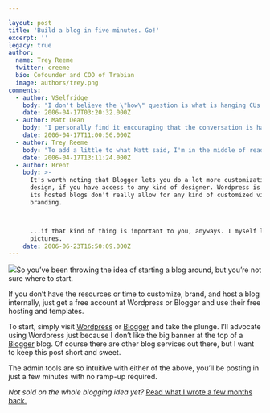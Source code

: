 ```yaml
---

layout: post
title: 'Build a blog in five minutes. Go!'
excerpt: ''
legacy: true
author:
  name: Trey Reeme
  twitter: creeme
  bio: Cofounder and COO of Trabian
  image: authors/trey.png
comments:
  - author: VSelfridge
    body: "I don't believe the \"how\" question is what is hanging CUs up.. (At least in our organization!)\r\n\r\nThe discussions around blogging in our CU center around: \"Are we ready - culturally - to be open about all operations within our organization.\" - are we really ready to walk the walk.  The great thing about blogging is the ability to have an open and honest conversation with the consumer in a public & semi-permanent forum.  We believe that at least some groups of consumers would welcome the opportunity to get up-close and personal - but are we organizationally ready to be that open, even when our consumers identify a flaw or fault?  "
    date: 2006-04-17T03:20:32.000Z
  - author: Matt Dean
    body: "I personally find it encouraging that the conversation is happening in your CU.  It is certainly important for a CU to discuss the impact of blogging before \"walking the walk.\"  \n\nThere has been some discussion in the CU Times lately about the need to emphasize the member ownership aspect of credit unions, and I personally believe that a blog is a terrific way to promote that message.  Banks can never be completely open with their customers because, at the very root, their concern is the wealth of their shareholders.  Credit unions exist for the sole purpose of serving their members and increasing member wealth.  My question is, how many of your members know how you're different from a bank?\n\nIf you do decide to blog within your credit union, don't be discouraged if you don't get many comments right away or if many of your members aren't reading the blog.  The thing you'll find is that those few members who are reading it will often serve as your \"member evangelists,\" taking your message and spreading it through one-on-one communication with their friends, coworkers, etc.  They'll also be the source of ideas and will warn you of things that they have problems with before the rest of your members reach the same conclusion."
    date: 2006-04-17T11:00:56.000Z
  - author: Trey Reeme
    body: "To add a little to what Matt said, I'm in the middle of reading the blogging book \"Naked Conversations\":http://www.amazon.com/gp/product/047174719X/sr=8-1/qid=1145282686/ref=pd_bbs_1/102-2898770-9363330?%5Fencoding=UTF8 right now.\n\nThe authors, Microsoft blogger Robert Scoble and consultant Shel Israel, devote Chapter 9 of the book to \"Thorns in the Roses\" and if you're still on the fence about blogging, I'd advocate picking up the book, as it's worth every penny of the $15.72 that Amazon is now listing it for (new).  \n\nIt's not all \"everyone should blog\" either.  \n\nBelieve me, I was the hardest sell on Open Source CU.  What if I said something stupid?  What if our competitors or critics posted stuff about us?  \n\nNow I realize that (a) if anyone said something bad about us, we'd have an opportunity to set it straight and we've got an audience of other commenters that I'd hope would back us up :), and (b) none of us have said anything that we regret saying (yet).\n\nOSCU has been so good for our company (not for selling, but for talking to our industry) that our company's website is now a blog, too, where we talk about the finer points of website design and development.\n\nI'm sold on blogging, but our company's culture is open/creative/unfiltered.  You can probably tell that by looking at the Trabian site, our \"Flickr page\":http://www.flickr.com/photos/trabian, the posts we've made that show us, warts and all.  If you do take the blogging plunge, you've got to be authentic, and if your culture doesn't support it, either the culture needs to change or blogging won't work very well and may come across as a PR stunt.\n\nIf we ever open a Trabian Employees Credit Union, you can bet there will be much blogging!  :)"
    date: 2006-04-17T13:11:24.000Z
  - author: Brent
    body: >-
      It's worth noting that Blogger lets you do a lot more customization of the
      design, if you have access to any kind of designer. Wordpress is great, but
      its hosted blogs don't really allow for any kind of customized visual
      branding.



      ...if that kind of thing is important to you, anyways. I myself like pretty
      pictures.
    date: 2006-06-23T16:50:09.000Z
---
```


<p><img src='/images/legacy/stopwatch.jpg' class="right"/>So you&#8217;ve been throwing the idea of starting a blog around, but you&#8217;re not sure where to start.</p>
<p>If you don&#8217;t have the resources or time to customize, brand, and host a blog internally, just get a free account at Wordpress or Blogger and use their free hosting and templates.</p>
<p>To start, simply visit <a href='http://www.wordpress.com'>Wordpress</a> or <a href='http://www.blogger.com'>Blogger</a> and take the plunge.  I&#8217;ll advocate using Wordpress just because I don&#8217;t like the big banner at the top of a <a href='http://www.blogger.com/start'>Blogger</a> blog.  Of course there are other blog services out there, but I want to keep this post short and sweet.</p>
<p>The admin tools are so intuitive with either of the above, you&#8217;ll be posting in just a few minutes with no ramp-up required.</p>
<p><em>Not sold on the whole blogging idea yet?</em>  <a href='http://www.opensourcecu.com/articles/2005/11/07/blogging-for-cus-what-s-coming-why-and-how-to-get-involved'>Read what I wrote a few months back.</a></p>